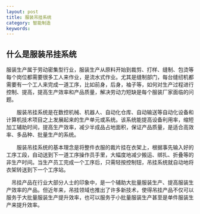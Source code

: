 ```yaml
---
layout: post
title: 服装吊挂系统
category: 智能制造
keywords: 
---
```


## 什么是服装吊挂系统
服装生产属于劳动密集型行业，服装生产从原料开始到裁剪、打样、缝制、包烫等每个岗位都需要很多工人来作业，是流水式作业。尤其是缝制部门，每台缝纫机都需要有一个工人来完成一道工序，比如前身，后身，袖子等，如何对生产过程进行控制、提高，提高生产效率和产品质量，解决劳动力短缺是每个服装厂家面临的问题。

　　服装吊挂系统是在数控机械、机器人、自动化仓库、自动输送等自动化设备和计算机技术项目之上发展起来的生产单元或系统。该系统能提高设备利用率，缩短加工辅助时间，提高生产效率，减少半成品占地面积，保证产品质量，是适合高效率、多品种、批量生产的系统。


　　服装吊挂系统的基本理念是将整件衣服的裁片挂在衣架上，根据事先输入好的工序工段，自动送到下一道工序操作员手里，大幅度地减少搬运、绑扎、折叠等的非生产时间。当生产员工完成一个工序后，只需轻按控制钮，吊挂系统就自动地将衣架转送到下一个工序站。


　吊挂产品在行业大部分人士的印象中，是一个辅助大批量服装生产、提高服装生产效率的产品。但近年来，吊挂领域也推出了许多新技术，使得吊挂产品不仅可以服务于大批量服装生产提升效率，也可以服务于小批量服装生产甚至是单件服装生产来提升效率。

